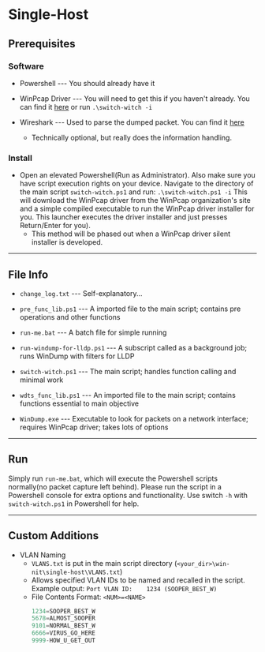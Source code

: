 # Single-Host

## Prerequisites

### Software

  * Powershell     --- You should already have it

  * WinPcap Driver --- You will need to get this if you haven't already.  You can find it [here](https://www.winpcap.org/install/default.htm) or run `.\switch-witch -i`

  * Wireshark      --- Used to parse the dumped packet.  You can find it [here](https://www.wireshark.org/#download)
     * Technically optional, but really does the information handling.

### Install

  * Open an elevated Powershell(Run as Administrator).  Also make sure you have script execution rights on your device.  Navigate to the directory of the main script `switch-witch.ps1` and run: `.\switch-witch.ps1 -i`  This will download the WinPcap driver from the WinPcap organization's site and a simple compiled executable to run the WinPcap driver installer for you.  This launcher executes the driver installer and just presses Return/Enter for you).  
    * This method will be phased out when a WinPcap driver silent installer is developed.  

***

## File Info

  * `change_log.txt` --- Self-explanatory...

  * `pre_func_lib.ps1` --- A imported file to the main script; contains pre operations and other functions

  * `run-me.bat` --- A batch file for simple running
  * `run-windump-for-lldp.ps1` --- A subscript called as a background job; runs WinDump with filters for LLDP

  * `switch-witch.ps1` --- The main script; handles function calling and minimal work

  * `wdts_func_lib.ps1` --- An imported file to the main script; contains functions essential to main objective

  * `WinDump.exe` --- Executable to look for packets on a network interface; requires WinPcap driver; takes lots of options

***

## Run

Simply run `run-me.bat`, which will execute the Powershell scripts normally(no packet capture left behind).
Please run the script in a Powershell console for extra options and functionality.
Use switch `-h` with `switch-witch.ps1` in Powershell for help.

***

## Custom Additions

  * VLAN Naming
    * `VLANS.txt` is put in the main script directory (`<your_dir>\win-nit\single-host\VLANS.txt`)
    * Allows specified VLAN IDs to be named and recalled in the script.  Example output: `Port VLAN ID:    1234 (SOOPER_BEST_W)`
    * File Contents Format: `<NUM>=<NAME>`
      ```python
      1234=SOOPER_BEST_W
      5678=ALMOST_SOOPER
      9101=NORMAL_BEST_W
      6666=VIRUS_GO_HERE
      9999-HOW_U_GET_OUT
      ```
